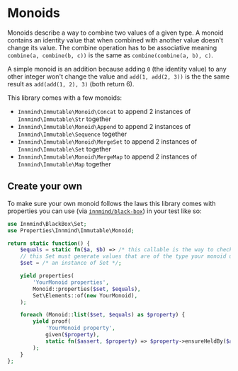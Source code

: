 # Monoids

Monoids describe a way to combine two values of a given type. A monoid contains an identity value that when combined with another value doesn't change its value. The combine operation has to be associative meaning `combine(a, combine(b, c))` is the same as `combine(combine(a, b), c)`.

A simple monoid is an addition because adding `0` (the identity value) to any other integer won't change the value and `add(1, add(2, 3))` is the the same result as `add(add(1, 2), 3)` (both return 6).

This library comes with a few monoids:
- `Innmind\Immutable\Monoid\Concat` to append 2 instances of `Innmind\Immutable\Str` together
- `Innmind\Immutable\Monoid\Append` to append 2 instances of `Innmind\Immutable\Sequence` together
- `Innmind\Immutable\Monoid\MergeSet` to append 2 instances of `Innmind\Immutable\Set` together
- `Innmind\Immutable\Monoid\MergeMap` to append 2 instances of `Innmind\Immutable\Map` together

## Create your own

To make sure your own monoid follows the laws this library comes with properties you can use (via [`innmind/black-box`](https://github.com/Innmind/BlackBox/)) in your test like so:

```php
use Innmind\BlackBox\Set;
use Properties\Innmind\Immutable\Monoid;

return static function() {
    $equals = static fn($a, $b) => /* this callable is the way to check that 2 values are equal */;
    // this Set must generate values that are of the type your monoid understands
    $set = /* an instance of Set */;

    yield properties(
        'YourMonoid properties',
        Monoid::properties($set, $equals),
        Set\Elements::of(new YourMonoid),
    );

    foreach (Monoid::list($set, $equals) as $property) {
        yield proof(
            'YourMonoid property',
            given($property),
            static fn($assert, $property) => $property->ensureHeldBy($assert, new YourMonoid),
        );
    }
};
```
